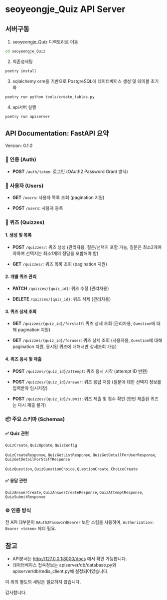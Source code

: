 # seoyeongje_Quiz API Server

## 서버구동
1. seoyeongje_Quiz 디렉토리로 이동
```sh
cd seoyeongje_Quiz
```

2. 의존성세팅
```sh
poetry install
```

3. sqlalchemy orm을 기반으로 PostgreSQL에 데이터베이스 생성 및 테이블 초기화
```sh
poetry run python tools/create_tables.py
```

4. api서버 실행
```sh
poetry run apiserver
```

## API Documentation: FastAPI 요약
Version: 0.1.0

### 🔑 인증 (Auth)
- **POST** `/auth/token`: 로그인 (OAuth2 Password Grant 방식)

### 👥 사용자 (Users)
- **GET** `/users`: 사용자 목록 조회 (pagination 지원)

- **POST** `/users`: 사용자 등록

### 🧠 퀴즈 (Quizzes)
#### 1. 생성 및 목록
- **POST** `/quizzes/`: 퀴즈 생성 (관리자용, 질문/선택지 포함 가능, 질문은 최소2개여야하며 선택지는 최소1개의 정답을 포함해야 함)

- **GET** `/quizzes/`: 퀴즈 목록 조회 (pagination 지원)

#### 2. 개별 퀴즈 관리
- **PATCH** `/quizzes/{quiz_id}`: 퀴즈 수정 (관리자용)

- **DELETE** `/quizzes/{quiz_id}`: 퀴즈 삭제 (관리자용)

#### 3. 퀴즈 상세 조회
- **GET** `/quizzes/{quiz_id}/forstaff`: 퀴즈 상세 조회 (관리자용, `Question`에 대해 pagination 지원)

- **GET** `/quizzes/{quiz_id}/foruser`: 퀴즈 상세 조회 (사용자용, `Question`에 대해 pagination 지원, 응시된 퀴즈에 대해서만 상세조회 가능)

#### 4. 퀴즈 응시 및 제출
- **POST** `/quizzes/{quiz_id}/attempt`: 퀴즈 응시 시작 (attempt ID 반환)

- **POST** `/quizzes/{quiz_id}/answer`: 퀴즈 응답 저장 (질문에 대한 선택지 정보를 입력받아 임시저장)

- **POST** `/quizzes/{quiz_id}/submit`: 퀴즈 제출 및 점수 확인 (한번 제출된 퀴즈는 다시 제출 불가)

### 📦 주요 스키마 (Schemas)
#### ✅ Quiz 관련
`QuizCreate`, `QuizUpdate`, `QuizConfig`

`QuizCreateResponse`, `QuizGetListResponse`, `QuizGetDetailForUserResponse`, `QuizGetDetailForStaffResponse`

`QuizQuestion`, `QuizQuestionChoice`, `QuestionCreate`, `ChoiceCreate`

#### ✅ 응답 관련
`QuizAnswerCreate`, `QuizAnswerCreateResponse`, `QuizAttemptResponse`, `QuizSubmitResponse`

### ⚙️ 인증 방식
전 API 대부분이 `OAuth2PasswordBearer` 보안 스킴을 사용하며, `Authorization: Bearer <token>` 헤더 필요.

## 참고
- API문서는 http://127.0.0.1:8000/docs 에서 확인 가능합니다.
- 데이터베이스 접속정보는 apiserver/db/database.py와 apiserver/db/redis_client.py에 설정되어있습니다.

이 외의 별도의 세팅은 필요하지 않습니다.

감사합니다.
